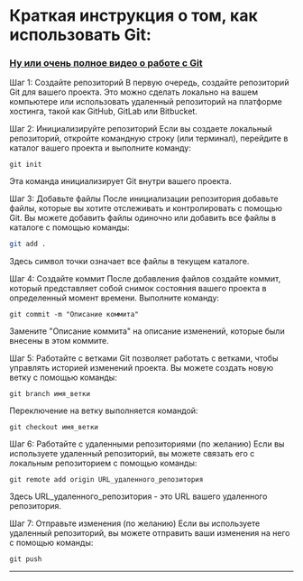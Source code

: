 # Краткая инструкция о том, как использовать Git:

### [Ну или очень полное видео о работе с Git](https://www.youtube.com/watch?v=zZBiln_2FhM)

Шаг 1: Создайте репозиторий В первую очередь, создайте репозиторий Git для вашего проекта. Это можно сделать локально на вашем компьютере или использовать удаленный репозиторий на платформе хостинга, такой как GitHub, GitLab или Bitbucket.

Шаг 2: Инициализируйте репозиторий Если вы создаете локальный репозиторий, откройте командную строку (или терминал), перейдите в каталог вашего проекта и выполните команду:

```
git init
```

Эта команда инициализирует Git внутри вашего проекта.

Шаг 3: Добавьте файлы После инициализации репозитория добавьте файлы, которые вы хотите отслеживать и контролировать с помощью Git. Вы можете добавить файлы одиночно или добавить все файлы в каталоге с помощью команды:

```bash
git add .
```

Здесь символ точки означает все файлы в текущем каталоге.

Шаг 4: Создайте коммит После добавления файлов создайте коммит, который представляет собой снимок состояния вашего проекта в определенный момент времени. Выполните команду:

```
git commit -m "Описание коммита"
```

Замените "Описание коммита" на описание изменений, которые были внесены в этом коммите.

Шаг 5: Работайте с ветками Git позволяет работать с ветками, чтобы управлять историей изменений проекта. Вы можете создать новую ветку с помощью команды:

```
git branch имя_ветки
```

Переключение на ветку выполняется командой:

```
git checkout имя_ветки
```

Шаг 6: Работайте с удаленными репозиториями (по желанию) Если вы используете удаленный репозиторий, вы можете связать его с локальным репозиторием с помощью команды:

```
git remote add origin URL_удаленного_репозитория
```

Здесь URL\_удаленного\_репозитория - это URL вашего удаленного репозитория.

Шаг 7: Отправьте изменения (по желанию) Если вы используете удаленный репозиторий, вы можете отправить ваши изменения на него с помощью команды:

```
git push
```

---
